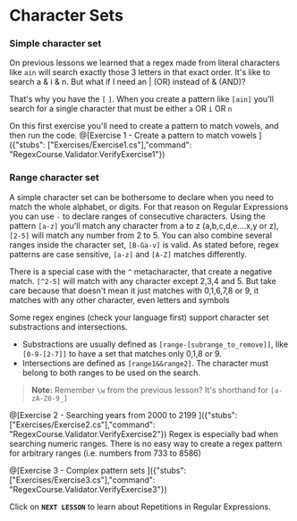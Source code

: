 # Character Sets

### Simple character set
On previous lessons we learned that a regex made from literal characters like `ain` will search exactly those 3 letters in that exact order.
It's like to search a & i & n. But what if I need an | (OR) instead of & (AND)?

That's why you have the `[` `]`. When you create a pattern like `[ain]` you'll search for a single character that must be either `a` OR `i` OR `n`

On this first exercise you'll need to create a pattern to match vowels, and then run the code.
@[Exercise 1 - Create a pattern to match vowels ]({"stubs": ["Exercises/Exercise1.cs"],"command": "RegexCourse.Validator.VerifyExercise1"})

### Range character set
A simple character set can be bothersome to declare when you need to match the whole alphabet, or digits.
For that reason on Regular Expressions you can use `-` to declare ranges of consecutive characters.
Using the pattern `[a-z]` you'll match any character from a to z (a,b,c,d,e....x,y or z), `[2-5]` will match any number from 2 to 5.
You can also combine several ranges inside the character set, `[B-Ga-v]` is valid.
As stated before, regex patterns are case sensitive, `[a-z]` and `[A-Z]` matches differently.

There is a special case with the `^` metacharacter, that create a negative match. `[^2-5]` will match with any character except 2,3,4 and 5. But take care because that doesn't mean it just matches with 0,1,6,7,8 or 9, it matches with any other character, even letters and symbols

Some regex engines (check your language first) support character set substractions and intersections.
- Substractions are usually defined as `[range-[subrange_to_remove]]`, like `[0-9-[2-7]]` to have a set that matches only 0,1,8 or 9.
- Intersections are defined as `[range1&&range2]`. The character must belong to both ranges to be used on the search.

>**Note:** Remember `\w` from the previous lesson? It's shorthand for `[a-zA-Z0-9_]`

@[Exercise 2 - Searching years from 2000 to 2199 ]({"stubs": ["Exercises/Exercise2.cs"],"command": "RegexCourse.Validator.VerifyExercise2"})
Regex is especially bad when searching numeric ranges. There is no easy way to create a regex pattern for arbitrary ranges (i.e. numbers from 733 to 8586)

@[Exercise 3 - Complex pattern sets ]({"stubs": ["Exercises/Exercise3.cs"],"command": "RegexCourse.Validator.VerifyExercise3"})

Click on **`NEXT LESSON`** to learn about Repetitions in Regular Expressions.